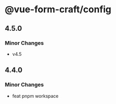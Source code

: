# @vue-form-craft/config

## 4.5.0

### Minor Changes

- v4.5

## 4.4.0

### Minor Changes

- feat pnpm workspace
